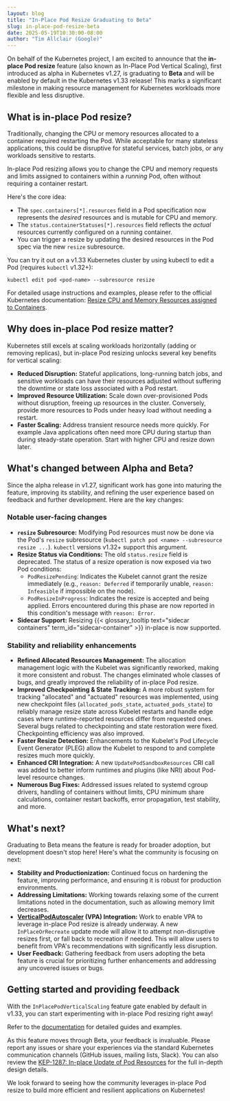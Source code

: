 ```yaml
---
layout: blog
title: "In-Place Pod Resize Graduating to Beta"
slug: in-place-pod-resize-beta
date: 2025-05-19T10:30:00-08:00
author: "Tim Allclair (Google)"
---
```


On behalf of the Kubernetes project, I am excited to announce that the **in-place Pod resize** feature (also known as In-Place Pod Vertical Scaling), first introduced as alpha in Kubernetes v1.27, is graduating to **Beta** and will be enabled by default in the Kubernetes v1.33 release! This marks a significant milestone in making resource management for Kubernetes workloads more flexible and less disruptive.

## What is in-place Pod resize?

Traditionally, changing the CPU or memory resources allocated to a container required restarting the Pod. While acceptable for many stateless applications, this could be disruptive for stateful services, batch jobs, or any workloads sensitive to restarts.

In-place Pod resizing allows you to change the CPU and memory requests and limits assigned to containers within a *running* Pod, often without requiring a container restart.

Here's the core idea:
* The `spec.containers[*].resources` field in a Pod specification now represents the *desired* resources and is mutable for CPU and memory.
* The `status.containerStatuses[*].resources` field reflects the *actual* resources currently configured on a running container.
* You can trigger a resize by updating the desired resources in the Pod spec via the new `resize` subresource.

You can try it out on a v1.33 Kubernetes cluster by using kubectl to edit a Pod (requires `kubectl` v1.32+):

```shell
kubectl edit pod <pod-name> --subresource resize
```

For detailed usage instructions and examples, please refer to the official Kubernetes documentation:
[Resize CPU and Memory Resources assigned to Containers](/docs/tasks/configure-pod-container/resize-container-resources/).

## Why does in-place Pod resize matter?

Kubernetes still excels at scaling workloads horizontally (adding or removing replicas), but in-place Pod resizing unlocks several key benefits for vertical scaling:

* **Reduced Disruption:** Stateful applications, long-running batch jobs, and sensitive workloads can have their resources adjusted without suffering the downtime or state loss associated with a Pod restart.
* **Improved Resource Utilization:** Scale down over-provisioned Pods without disruption, freeing up resources in the cluster. Conversely, provide more resources to Pods under heavy load without needing a restart.
* **Faster Scaling:** Address transient resource needs more quickly. For example Java applications often need more CPU during startup than during steady-state operation. Start with higher CPU and resize down later.

## What's changed between Alpha and Beta?

Since the alpha release in v1.27, significant work has gone into maturing the feature, improving its stability, and refining the user experience based on feedback and further development. Here are the key changes:

### Notable user-facing changes

* **`resize` Subresource:** Modifying Pod resources must now be done via the Pod's `resize` subresource (`kubectl patch pod <name> --subresource resize ...`). `kubectl` versions v1.32+ support this argument.
* **Resize Status via Conditions:** The old `status.resize` field is deprecated. The status of a resize operation is now exposed via two Pod conditions:
    * `PodResizePending`: Indicates the Kubelet cannot grant the resize immediately (e.g., `reason: Deferred` if temporarily unable, `reason: Infeasible` if impossible on the node).
    * `PodResizeInProgress`: Indicates the resize is accepted and being applied. Errors encountered during this phase are now reported in this condition's message with `reason: Error`.
* **Sidecar Support:** Resizing {{< glossary_tooltip text="sidecar containers" term_id="sidecar-container" >}} in-place is now supported.

### Stability and reliability enhancements

* **Refined Allocated Resources Management:** The allocation management logic with the Kubelet was significantly reworked, making it more consistent and robust. The changes eliminated whole classes of bugs, and greatly improved the reliability of in-place Pod resize.
* **Improved Checkpointing & State Tracking:** A more robust system for tracking "allocated" and "actuated" resources was implemented, using new checkpoint files (`allocated_pods_state`, `actuated_pods_state`) to reliably manage resize state across Kubelet restarts and handle edge cases where runtime-reported resources differ from requested ones. Several bugs related to checkpointing and state restoration were fixed. Checkpointing efficiency was also improved.
* **Faster Resize Detection:** Enhancements to the Kubelet's Pod Lifecycle Event Generator (PLEG) allow the Kubelet to respond to and complete resizes much more quickly.
* **Enhanced CRI Integration:** A new `UpdatePodSandboxResources` CRI call was added to better inform runtimes and plugins (like NRI) about Pod-level resource changes.
* **Numerous Bug Fixes:** Addressed issues related to systemd cgroup drivers, handling of containers without limits, CPU minimum share calculations, container restart backoffs, error propagation, test stability, and more.

## What's next?

Graduating to Beta means the feature is ready for broader adoption, but development doesn't stop here! Here's what the community is focusing on next:

* **Stability and Productionization:** Continued focus on hardening the feature, improving performance, and ensuring it is robust for production environments.
* **Addressing Limitations:** Working towards relaxing some of the current limitations noted in the documentation, such as allowing memory limit decreases.
* **[VerticalPodAutoscaler](/docs/concepts/workloads/autoscaling/#scaling-workloads-vertically) (VPA) Integration:** Work to enable VPA to leverage in-place Pod resize is already underway. A new `InPlaceOrRecreate` update mode will allow it to attempt non-disruptive resizes first, or fall back to recreation if needed. This will allow users to benefit from VPA's recommendations with significantly less disruption.
* **User Feedback:** Gathering feedback from users adopting the beta feature is crucial for prioritizing further enhancements and addressing any uncovered issues or bugs.

## Getting started and providing feedback

With the `InPlacePodVerticalScaling` feature gate enabled by default in v1.33, you can start experimenting with in-place Pod resizing right away!

Refer to the [documentation](/docs/tasks/configure-pod-container/resize-container-resources/) for detailed guides and examples.

As this feature moves through Beta, your feedback is invaluable. Please report any issues or share your experiences via the standard Kubernetes communication channels (GitHub issues, mailing lists, Slack). You can also review the [KEP-1287: In-place Update of Pod Resources](https://github.com/kubernetes/enhancements/tree/master/keps/sig-node/1287-in-place-update-pod-resources) for the full in-depth design details.

We look forward to seeing how the community leverages in-place Pod resize to build more efficient and resilient applications on Kubernetes!
